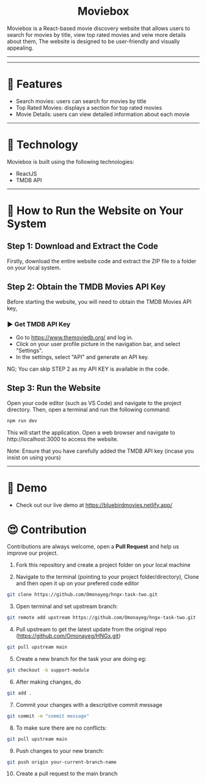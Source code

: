 <h1 align="center">Moviebox</h1>
Moviebox is a React-based movie discovery website that allows users to search for movies by title, view top rated movies and veiw more details about them, The website is designed to be user-friendly and visually appealing.
<hr/>

<hr/>

# 🍿 Features 

- Search movies: users can search for movies by title
- Top Rated Movies: displays a section for top rated movies
- Movie Details: users can view detailed information about each movie

<hr/>

# 🍿 Technology

Moviebox is built using the following technologies:

- ReactJS
- TMDB API

<hr/>

# 🍿 How to Run the Website on Your System

## Step 1: Download and Extract the Code

Firstly, download the entire website code and extract the ZIP file to a folder on your local system.

## Step 2: Obtain the TMDB Movies API Key 

Before starting the website, you will need to obtain the TMDB Movies API key,

### ▶️ Get TMDB API Key 

- Go to https://www.themoviedb.org/ and log in.
- Click on your user profile picture in the navigation bar, and select "Settings".
- In the settings, select "API" and generate an API key.

NG; You can skip STEP 2 as my API KEY is available in the code.

## Step 3: Run the Website

Open your code editor (such as VS Code) and navigate to the project directory. Then, open a terminal and run the following command:

```bash
npm run dev
```
This will start the application. Open a web browser and navigate to http://localhost:3000 to access the website.

Note: Ensure that you have carefully added the TMDB API key (incase you insist on using yours)
<hr/>

# 🍿 Demo 

- Check out our live demo at https://bluebirdmovies.netlify.app/ 
   

# 😍 Contribution
Contributions are always welcome, open a **Pull Request** and help us improve our project.

1.  Fork this repository and create a project folder on your local machine

2. Navigate to the terminal (pointing to your project folder/directory), Clone and then open it up on your prefered code editor
```bash 
git clone https://github.com/Omonayeg/hngx-task-two.git

```

3.  Open terminal and set upstream branch:  
```bash 
git remote add upstream https://github.com/Omonayeg/hngx-task-two.git

```

4.  Pull upstream to get the latest update from the original repo (https://github.com/Omonayeg/HNGx.git)
```bash
git pull upstream main
```

5.  Create a new branch for the task your are doing eg: 
```bash
git checkout -b support-module
```

6.  After making changes, do
```bash
git add .
```

7.  Commit your changes with a descriptive commit message 
```bash
git commit -m "commit message"
```

8.  To make sure there are no conflicts:
```bash
git pull upstream main
```

9.  Push changes to your new branch: 
```bash
git push origin your-current-branch-name
```

10. Create a pull request to the main branch


